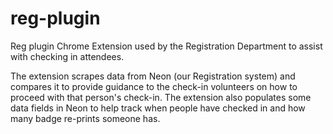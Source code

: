 # reg-plugin
Reg plugin
Chrome Extension used by the Registration Department to assist with checking in attendees.

The extension scrapes data from Neon (our Registration system) and compares it to provide guidance to the check-in volunteers on how to proceed with that person's check-in.
The extension also populates some data fields in Neon to help track when people have checked in and how many badge re-prints someone has.
